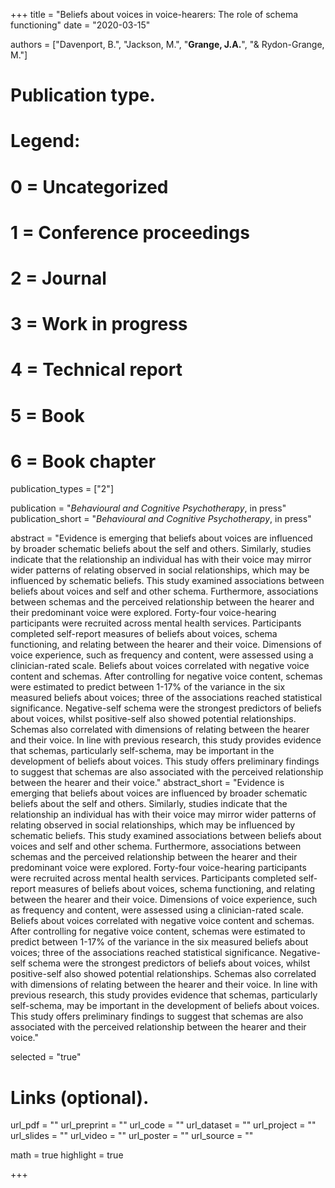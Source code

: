 +++
title = "Beliefs about voices in voice-hearers: The role of schema functioning"
date = "2020-03-15"

authors = ["Davenport, B.", "Jackson, M.", "**Grange, J.A.**",  "& Rydon-Grange, M."]

# Publication type.
# Legend:
# 0 = Uncategorized
# 1 = Conference proceedings
# 2 = Journal
# 3 = Work in progress
# 4 = Technical report
# 5 = Book
# 6 = Book chapter
publication_types = ["2"]

publication = "*Behavioural and Cognitive Psychotherapy*, in press"
publication_short = "*Behavioural and Cognitive Psychotherapy*, in press"

abstract = "Evidence is emerging that beliefs about voices are influenced by broader schematic beliefs about the self and others. Similarly, studies indicate that the relationship an individual has with their voice may mirror wider patterns of relating observed in social relationships, which may be influenced by schematic beliefs. This study examined associations between beliefs about voices and self and other schema. Furthermore, associations between schemas and the perceived relationship between the hearer and their predominant voice were explored. Forty-four voice-hearing participants were recruited across mental health services. Participants completed self-report measures of beliefs about voices, schema functioning, and relating between the hearer and their voice. Dimensions of voice experience, such as frequency and content, were assessed using a clinician-rated scale. Beliefs about voices correlated with negative voice content and schemas. After controlling for negative voice content, schemas were estimated to predict between 1-17% of the variance in the six measured beliefs about voices; three of the associations reached statistical significance. Negative-self schema were the strongest predictors of beliefs about voices, whilst positive-self also showed potential relationships. Schemas also correlated with dimensions of relating between the hearer and their voice. In line with previous research, this study provides evidence that schemas, particularly self-schema, may be important in the development of beliefs about voices. This study offers preliminary findings to suggest that schemas are also associated with the perceived relationship between the hearer and their voice."
abstract_short = "Evidence is emerging that beliefs about voices are influenced by broader schematic beliefs about the self and others. Similarly, studies indicate that the relationship an individual has with their voice may mirror wider patterns of relating observed in social relationships, which may be influenced by schematic beliefs. This study examined associations between beliefs about voices and self and other schema. Furthermore, associations between schemas and the perceived relationship between the hearer and their predominant voice were explored. Forty-four voice-hearing participants were recruited across mental health services. Participants completed self-report measures of beliefs about voices, schema functioning, and relating between the hearer and their voice. Dimensions of voice experience, such as frequency and content, were assessed using a clinician-rated scale. Beliefs about voices correlated with negative voice content and schemas. After controlling for negative voice content, schemas were estimated to predict between 1-17% of the variance in the six measured beliefs about voices; three of the associations reached statistical significance. Negative-self schema were the strongest predictors of beliefs about voices, whilst positive-self also showed potential relationships. Schemas also correlated with dimensions of relating between the hearer and their voice. In line with previous research, this study provides evidence that schemas, particularly self-schema, may be important in the development of beliefs about voices. This study offers preliminary findings to suggest that schemas are also associated with the perceived relationship between the hearer and their voice."

selected = "true"

# Links (optional).
url_pdf = ""
url_preprint = ""
url_code = ""
url_dataset = ""
url_project = ""
url_slides = ""
url_video = ""
url_poster = ""
url_source = ""

math = true
highlight = true

+++
